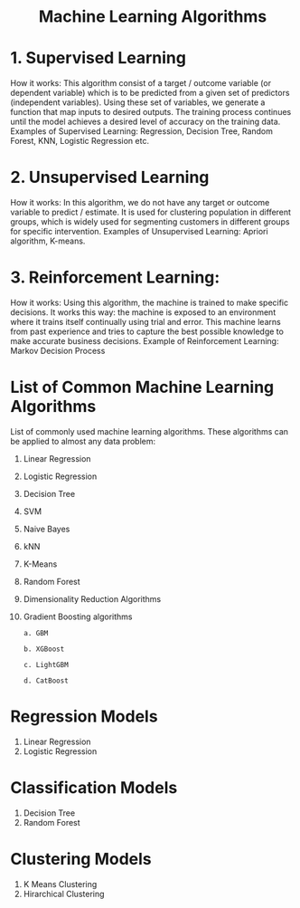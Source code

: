 <h1 align="center">Machine Learning Algorithms</h1>

# 1. Supervised Learning
How it works: This algorithm consist of a target / outcome variable (or dependent variable) which is to be predicted from a given set of predictors (independent variables). Using these set of variables, we generate a function that map inputs to desired outputs. The training process continues until the model achieves a desired level of accuracy on the training data. Examples of Supervised Learning: Regression, Decision Tree, Random Forest, KNN, Logistic Regression etc.

 

# 2. Unsupervised Learning
How it works: In this algorithm, we do not have any target or outcome variable to predict / estimate. It is used for clustering population in different groups, which is widely used for segmenting customers in different groups for specific intervention. Examples of Unsupervised Learning: Apriori algorithm, K-means.

 

# 3. Reinforcement Learning:
How it works: Using this algorithm, the machine is trained to make specific decisions. It works this way: the machine is exposed to an environment where it trains itself continually using trial and error. This machine learns from past experience and tries to capture the best possible knowledge to make accurate business decisions. Example of Reinforcement Learning: Markov Decision Process

# List of Common Machine Learning Algorithms
List of commonly used machine learning algorithms. These algorithms can be applied to almost any data problem:

1. Linear Regression
2. Logistic Regression
3. Decision Tree
4. SVM
5. Naive Bayes
6. kNN
7. K-Means
8. Random Forest
9. Dimensionality Reduction Algorithms
10. Gradient Boosting algorithms

        a. GBM
        
        b. XGBoost
        
        c. LightGBM
        
        d. CatBoost

# Regression Models
1. Linear Regression
2. Logistic Regression

# Classification Models
1. Decision Tree
2. Random Forest

# Clustering Models
1. K Means Clustering
2. Hirarchical Clustering

